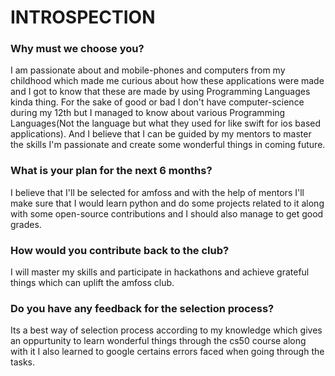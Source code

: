 # INTROSPECTION

### Why must we choose you?
I am passionate about and mobile-phones and computers from my childhood which made me curious about how these applications were made and I got to know that these are made by using Programming Languages kinda thing.
For the sake of good or bad I don't have computer-science during my 12th but I managed to know about various Programming Languages(Not the language but what they used for like swift for ios based applications).
And I believe that I can be guided by my mentors to master the skills I'm passionate and create some wonderful things in coming future.

### What is your plan for the next 6 months?
I believe that I'll be selected for amfoss and with the help of mentors I'll make sure that I would learn python and do some projects related to it along with some open-source contributions and I should also manage to get good grades.

### How would you contribute back to the club?
I will master my skills and participate in hackathons and achieve grateful things which can uplift the amfoss club.

### Do you have any feedback for the selection process?
Its a best way of selection process according to my knowledge which gives an oppurtunity to learn wonderful things through the cs50 course along with it I also learned to google certains errors faced when going through the tasks.
